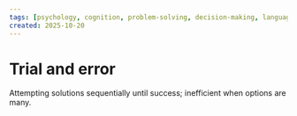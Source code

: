 ```yaml
---
tags: [psychology, cognition, problem-solving, decision-making, language, intelligence, testing, heuristics, bias]
created: 2025-10-20
---
```

# Trial and error

Attempting solutions sequentially until success; inefficient when options are many.
